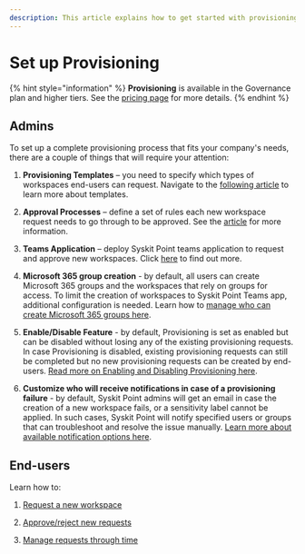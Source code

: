 ```yaml
---
description: This article explains how to get started with provisioning in Syskit Point. Provisioning workflow helps you streamline workspace creation and prevent uncontrolled growth. 
---
```


# Set up Provisioning 

{% hint style="information" %}
**Provisioning** is available in the Governance plan and higher tiers. See the [pricing page](https://www.syskit.com/products/point/pricing/) for more details.
{% endhint %}

## Admins 

To set up a complete provisioning process that fits your company's needs, there are a couple of things that will require your attention: 

1) **Provisioning Templates** – you need to specify which types of workspaces end-users can request. Navigate to the [following article](templates.md) to learn more about templates.

2) **Approval Processes** – define a set of rules each new workspace request needs to go through to be approved. See the [article](approval-processes.md) for more information.

3) **Teams Application** – deploy Syskit Point teams application to request and approve new workspaces. Click [here](../syskit-point-teams-app.md) to find out more.

4) **Microsoft 365 group creation** - by default, all users can create Microsoft 365 groups and the workspaces that rely on groups for access. To limit the creation of workspaces to Syskit Point Teams app, additional configuration is needed. Learn how to [manage who can create Microsoft 365 groups here](restrict-group-creation.md).

5) **Enable/Disable Feature** - by default, Provisioning is set as enabled but can be disabled without losing any of the existing provisioning requests. In case Provisioning is disabled, existing provisioning requests can still be completed but no new provisioning requests can be created by end-users. [Read more on Enabling and Disabling Provisioning here](enable-disable-provisioning.md).

6) **Customize who will receive notifications in case of a provisioning failure** - by default, Syskit Point admins will get an email in case the creation of a new workspace fails, or a sensitivity label cannot be applied. In such cases, Syskit Point will notify specified users or groups that can troubleshoot and resolve the issue manually. [Learn more about available notification options here](configure-provisioning-failure-notifications.md).

## End-users 

Learn how to: 

1) [Request a new workspace](../../point-collaborators/manage-workspaces/request-new-workspace.md) 

2) [Approve/reject new requests](approve-reject-requests.md) 

3) [Manage requests through time](manage-requests.md)
